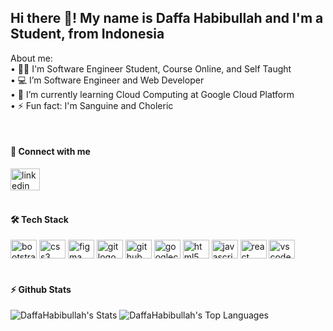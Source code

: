 <h2 align="left">Hi there 👋! My name is Daffa Habibullah and I'm a Student, from Indonesia</h2>


<p align="left">About me:<br>• 👨‍💻 I'm Software Engineer Student, Course Online, and Self Taught<br>• 💻 I’m Software Engineer and Web Developer<br>• 🌱 I’m currently learning Cloud Computing at Google Cloud Platform<br>• ⚡ Fun fact: I'm Sanguine and Choleric</p>


<br clear="both">

<h4 align="left">🔗 Connect with me</h4>

<div align="left">
  <a href="https://www.linkedin.com/in/daffa-habibullah-5a4583262/" target="_blank">
    <img src="https://raw.githubusercontent.com/maurodesouza/profile-readme-generator/master/src/assets/icons/social/linkedin/default.svg" width="47" height="35" alt="linkedin logo"  />
  </a>
</div>


<br clear="both">

<h4 align="left">🛠️ Tech Stack</h4>

<div align="left">
  <img src="https://cdn.jsdelivr.net/gh/devicons/devicon/icons/bootstrap/bootstrap-original.svg" height="30" width="42" alt="bootstrap logo"  />
  <img src="https://cdn.jsdelivr.net/gh/devicons/devicon/icons/css3/css3-original.svg" height="30" width="42" alt="css3 logo"  />
  <img src="https://cdn.jsdelivr.net/gh/devicons/devicon/icons/figma/figma-original.svg" height="30" width="42" alt="figma logo"  />
  <img src="https://cdn.jsdelivr.net/gh/devicons/devicon/icons/git/git-original.svg" height="30" width="42" alt="git logo"  />
  <img src="https://cdn.jsdelivr.net/gh/devicons/devicon/icons/github/github-original.svg" height="30" width="42" alt="github logo"  />
  <img src="https://cdn.jsdelivr.net/gh/devicons/devicon/icons/googlecloud/googlecloud-original.svg" height="30" width="42" alt="googlecloud logo"  />
  <img src="https://cdn.jsdelivr.net/gh/devicons/devicon/icons/html5/html5-original.svg" height="30" width="42" alt="html5 logo"  />
  <img src="https://cdn.jsdelivr.net/gh/devicons/devicon/icons/javascript/javascript-original.svg" height="30" width="42" alt="javascript logo"  />
  <img src="https://cdn.jsdelivr.net/gh/devicons/devicon/icons/react/react-original.svg" height="30" width="42" alt="react logo"  />
  <img src="https://cdn.jsdelivr.net/gh/devicons/devicon/icons/vscode/vscode-original.svg" height="30" width="42" alt="vscode logo"  />
</div>


<br clear="both">

<h4 align="left">⚡ Github Stats</h4>

![DaffaHabibullah's Stats](https://github-readme-stats.vercel.app/api?username=DaffaHabibullah&theme=algolia&show_icons=true&hide_border=false&count_private=true)
![DaffaHabibullah's Top Languages](https://github-readme-stats.vercel.app/api/top-langs/?username=DaffaHabibullah&theme=algolia&show_icons=true&hide_border=false&layout=compact)
